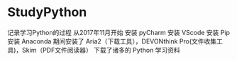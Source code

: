 # StudyPython
记录学习Python的过程
从2017年11月开始
安装 pyCharm
安装 VScode
安装 Pip
安装 Anaconda
期间安装了 Aria2（下载工具），DEVONthink Pro(文件收集工具)，Skim（PDF文件阅读器）
下载了诸多的 Python 学习资料
